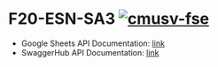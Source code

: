 # F20-ESN-SA3 [![cmusv-fse](https://circleci.com/gh/cmusv-fse/f20-ESN-SA3.svg?style=shield&circle-token=ca7fe5747851d001be5b7183c9fbfbcfd413c3e8)](https://circleci.com/gh/cmusv-fse/f20-ESN-SA3)

- Google Sheets API Documentation: [link](https://docs.google.com/spreadsheets/u/1/d/1iqtzTN3eDH-A60nGITBpLynDhbgUnaAptqIsdchpA3k/edit?usp=drive_web&ouid=114010483033687973613)
- SwaggerHub API Documentation: [link](https://app.swaggerhub.com/apis-docs/FSE-SA3/fse-esn-project)
